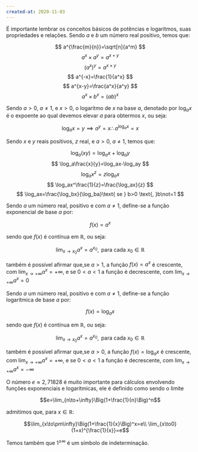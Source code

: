 ```yaml
---
created-at: 2020-11-03
---
```

É importante lembrar os conceitos básicos de potências e logarítmos, suas propriedades e relações. Sendo $a$ e $b$ um número real positivo, temos que:

$$
a^{\frac{m}{n}}=\sqrt[n]{a^m}
$$
$$
a^x\times a^y=a^{x+y}
$$
$$
(a^x)^y=a^{x\times y}
$$
$$
a^{-x}=\frac{1}{a^x}
$$
$$
a^{x-y}=\frac{a^x}{a^y}
$$
$$
a^x\times b^x=(ab)^x
$$

Sendo $a>0$, $a\not =1$, e $x>0$, o logaritmo de $x$ na base $a$, denotado por $\log_ax$ é o expoente ao qual devemos elevar $a$ para obtermos $x$, ou seja:

$$\log_ax=y\implies a^y=x\therefore
a^{\log_ax}=x$$

Sendo $x$ e $y$ reais positivos, $z$ real, e $a>0$, $a\not =1$, temos que:

$$ 
\log_a(xy)=\log_ax+\log_ay
$$ 
$$ 
\log_a\frac{x}{y}=\log_ax-\log_ay
$$ 
$$ 
\log_ax^z=z\log_ax
$$ 
$$ 
\log_ax^\frac{1}{z}=\frac{\log_ax}{z}
$$ 
$$ 
\log_ax=\frac{\log_bx}{\log_ba}\text{ se } b>0 \text{, }b\not=1
$$ 

Sendo $a$ um número real, positivo e com $a\not =1$, define-se a função exponencial de base $a$ por:

$$f(x)=a^x$$

sendo que $f(x)$ é contínua em $\mathbb{R}$, ou seja:

$$\lim_{x\to x_0}a^x = a^{x_0}, \text{ para cada } x_0\in\mathbb{R}$$

também é possível afirmar que,se $a>1$, a função $f(x)=a^x$ é crescente, com $\lim_{x\to+\infty}a^x=+\infty$, e se $0<a<1$ a função é decrescente, com $\lim_{x\to+\infty}a^x=0$

Sendo $a$ um número real, positivo e com $a\not =1$, define-se a função logarítmica de base $a$ por:

$$f(x)=\log_ax$$

sendo que $f(x)$ é contínua em $\mathbb{R}$, ou seja:

$$\lim_{x\to x_0}a^x = a^{x_0}, \text{ para cada } x_0\in\mathbb{R}$$

também é possível afirmar que,se $a>0$, a função $f(x)=\log_ax$ é crescente, com $\lim_{x\to+\infty}a^x=+\infty$, e se $0<a<1$ a função é decrescente, com $\lim_{x\to+\infty}a^x=-\infty$

O número $e\approx2,71828$ é muito importante para cálculos envolvendo funções exponenciais e logarítmicas, ele é definido como sendo o limite

$$e=\lim_{n\to+\infty}\Big(1+\frac{1}{n}\Big)^n$$

admitimos que, para $x\in\mathbb{R}$:

$$\lim_{x\to\pm\infty}\Big(1+\frac{1}{x}\Big)^x=e\\
\lim_{x\to0}(1+x)^{\frac{1}{x}}=e$$

Temos também que $1^{\pm\infty}$ é um símbolo de indeterminação.